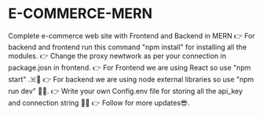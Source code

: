 # E-COMMERCE-MERN
Complete e-commerce web site with Frontend and Backend in MERN
👉 For backend and frontend run this command "npm install" for installing all the modules.
👉 Change the proxy newtwork as per your connection in package.josn in frontend.
👉 For Frontend we are using React so use "npm start" .☠️🦖
👉 For backend we are using node external libraries so use "npm run dev" 🫡💥.
👉 Write your own Config.env file for storing all the api_key and connection string 🤯✨
👉 Follow for more updates😎.

